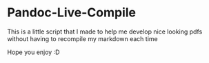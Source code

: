 # Pandoc-Live-Compile

This is a little script that I made to help me develop nice looking pdfs without having to recompile my markdown each time

Hope you enjoy :D
